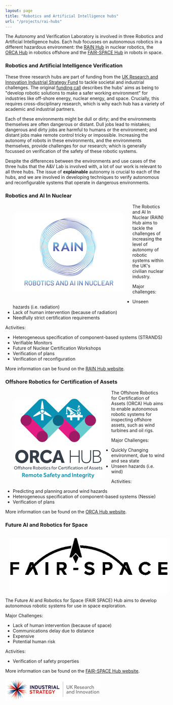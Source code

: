 ```yaml
---
layout: page
title: "Robotics and Artificial Intelligence hubs"
url: "/projects/rai-hubs"
---
```




The Autonomy and Verification Laboratory is involved in three Robotics and Artificial Intelligence hubs. Each hub focusses on autonomous robotics in a different hazardous environment: the [RAIN Hub](http://rainhub.org.uk/) in nuclear robotics, the [ORCA Hub](https://orcahub.org/) in robotics offshore  and the [FAIR-SPACE Hub](https://www.fairspacehub.org/) in robots in space.

### Robotics and Artificial Intelligence Verification

These three research hubs are part of funding from the [UK Research and Innovation Industrial Strategy Fund](https://www.ukri.org/innovation/industrial-strategy-challenge-fund/) to tackle societal and industrial challenges. The original [funding call](https://www.epsrc.ac.uk/funding/calls/raihubs/) describes the hubs' aims as being to "develop robotic solutions to make a safer working environment" for industries like off-shore energy, nuclear energy, and space. Crucially, this requires cross-disciplinary research, which is why each hub has a variety of academic and industrial partners.

Each of these environments might be dull or dirty; and the environments themselves are often dangerous or distant. Dull jobs lead to mistakes; dangerous and dirty jobs are harmful to humans or the environment; and distant jobs make remote control tricky or impossible. Increasing the autonomy of robots in these environments, and the environments themselves, provide challenges for our research; which is generally focussed on verification of the safety of these robotic systems.

Despite the differences between the environments and use cases of the three hubs that the A&V Lab is involved with, a lot of our work is relevant to all three hubs. The issue of __explainable__ autonomy is crucial to each of the hubs, and we are involved in developing techniques to verify autonomous and reconfigurable systems that operate in dangerous environments.

### Robotics and AI In Nuclear 

<img alt="RAIN Logo" style="float: left; margin: 2em" src="images/logos/rain-logo.png"> 

The Robotics and AI In Nuclear (RAIN) Hub aims to tackle the challenges of increasing the level of autonomy of robotic systems within the UK's civilian nuclear industry. 

Major challenges:

* Unseen hazards (i.e. radiation)
* Lack of human intervention (because of radiation)
* Needfully strict certification requirements

Activities:

* Heterogeneous specification of component-based systems (STRANDS)
* Verifiable Monitors
* Future of Nuclear Certification Workshops
* Verification of plans
* Verification of reconfiguration

More information can be found on the [RAIN Hub website](http://rainhub.org.uk/).

### Offshore Robotics for Certification of Assets

<img alt="ORCA Logo" style="float: left; margin: 2em" src="images/logos/orca-logo.png"> 

The Offshore Robotics for Certification of Assets (ORCA) Hub aims to enable autonomous robotic systems for inspecting offshore assets, such as wind turbines and oil rigs.

Major Challenges:

* Quickly Changing environment, due to wind and sea state
* Unseen hazards (i.e. wind)

Activities:

* Predicting and planning around wind hazards
* Heterogeneous specification of component-based systems (Nessie)
* Verification of plans

More information can be found on the [ORCA Hub website](https://orcahub.org/).

### Future AI and Robotics for Space

<img alt="FAIR Space Logo" style="float: left; margin: 1em" src="images/logos/fair-space-b-logo.png">

The Future AI and Robotics for Space (FAIR SPACE) Hub aims to develop autonomous robotic systems for use in space exploration. 

Major Challenges:

* Lack of human intervention (because of space)
* Communications delay due to distance
* Expensive
* Potential human risk

Activities: 

* Verification of safety properties

More information can be found on the [FAIR-SPACE Hub website](https://www.fairspacehub.org/).

![UKRIIS](images/logos/ISCF_UKRI_Logo-s.png)
